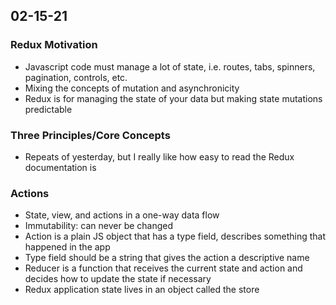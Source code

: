 ## 02-15-21

### Redux Motivation
- Javascript code must manage a lot of state, i.e. routes, tabs, spinners, pagination, controls, etc.
- Mixing the concepts of mutation and asynchronicity
- Redux is for managing the state of your data but making state mutations predictable

### Three Principles/Core Concepts
- Repeats of yesterday, but I really like how easy to read the Redux documentation is

### Actions
- State, view, and actions in a one-way data flow
- Immutability: can never be changed
- Action is a plain JS object that has a type field, describes something that happened in the app
- Type field should be a string that gives the action a descriptive name
- Reducer is a function that receives the current state and action and decides how to update the state if necessary
- Redux application state lives in an object called the store
